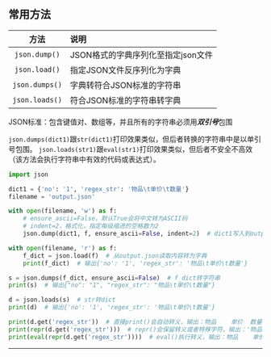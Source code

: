 ## 常用方法

|       方法       | 说明                    |
|:--------------:|:----------------------|
| `json.dump()`  | JSON格式的字典序列化至指定json文件 |
| `json.load()`  | 指定JSON文件反序列化为字典       |
| `json.dumps()` | 字典转符合JSON标准的字符串       |
| `json.loads()` | 符合JSON标准的字符串转字典       |

JSON标准：包含键值对、数组等，并且所有的字符串必须用***双引号***包围

`json.dumps(dict1)`跟`str(dict1)`打印效果类似，但后者转换的字符串中是以单引号包围。
`json.loads(str1)`跟`eval(str1)`打印效果类似，但后者不安全不高效（该方法会执行字符串中有效的代码或表达式）。

```python
import json

dict1 = {'no': '1', 'regex_str': '物品\t单价\t数量'}
filename = 'output.json'

with open(filename, 'w') as f:
    # ensure_ascii=False，默认True会将中文转为ASCII码
    # indent=2，格式化，指定每级缩进的空格数为2
    json.dump(dict1, f, ensure_ascii=False, indent=2)  # dict1写入到output.json

with open(filename, 'r') as f:
    f_dict = json.load(f)  # 从output.json读取内容转为字典
    print(f_dict)  # 输出{'no': '1', 'regex_str': '物品\t单价\t数量'}

s = json.dumps(f_dict, ensure_ascii=False)  # f_dict转字符串
print(s)  # 输出{"no": "1", "regex_str": "物品\t单价\t数量"}

d = json.loads(s)  # str转dict
print(d)  # 输出{'no': '1', 'regex_str': '物品\t单价\t数量'}

print(d.get('regex_str'))  # 直接print()会自动转义，输出：物品    单价  数量
print(repr(d.get('regex_str')))  # repr()会保留转义或者特殊字符，输出：'物品\t单价\t数量'
print(eval(repr(d.get('regex_str'))))  # eval()执行转义，输出：物品    单价  数量

```

---